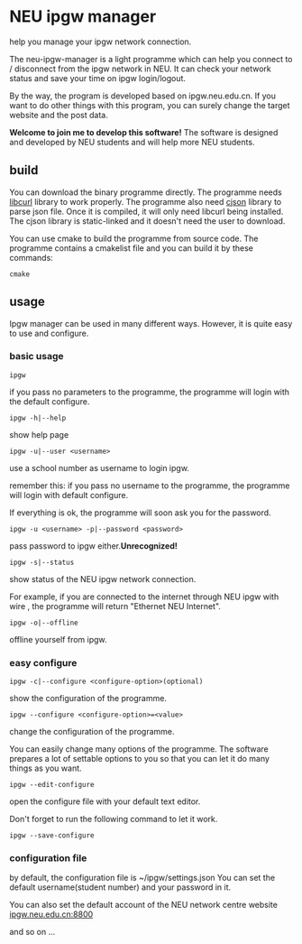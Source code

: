 # NEU ipgw manager
help you manage your ipgw network connection.

The neu-ipgw-manager is a light programme which can help you connect to / disconnect from the ipgw network in NEU.
It can check your network status and save your time on ipgw login/logout.

By the way, the program is developed based on ipgw.neu.edu.cn. If you want to do other things with this program,
you can surely change the target website and the post data.

**Welcome to join me to develop this software!** The software is designed and developed by NEU students and will help more NEU
students.
## build
You can download the binary programme directly.
The programme needs [libcurl](https://curl.haxx.se/download.html) library to work properly.
The programme also need [cjson](https://github.com/DaveGamble/cJSON/releases) library to parse json file.
Once it is compiled, it will only need libcurl being installed. The cjson library is static-linked and it doesn't need the user to download.


You can use cmake to build the programme from source code. The programme contains a cmakelist file and you can build it
by these commands:
```
cmake
```
## usage
Ipgw manager can be used in many different ways. However, it is quite easy to use and configure.
### basic usage
```
ipgw
```
if you pass no parameters to the programme, the programme will login with the default configure.
```
ipgw -h|--help
```
show help page
```
ipgw -u|--user <username>
```
use a school number as username to login ipgw.

remember this: if you pass no username to the programme, the programme will login with default configure.

If everything is ok, the programme will soon ask you for the password.
```
ipgw -u <username> -p|--password <password>
```
pass password to ipgw either.**Unrecognized!**
```
ipgw -s|--status
```
show status of the NEU ipgw network connection.

For example, if you are connected to the internet through NEU ipgw with wire
, the programme will return "Ethernet NEU Internet". 
```
ipgw -o|--offline
```
offline yourself from ipgw.

### easy configure
```
ipgw -c|--configure <configure-option>(optional)
```
show the configuration of the programme.

```
ipgw --configure <configure-option>=<value>
```
change the configuration of the programme.

You can easily change many options of the programme. The software prepares a lot of settable
options to you so that you can let it do many things as you want.
```
ipgw --edit-configure
```
open the configure file with your default text editor.

Don't forget to run the following command to let it work.
```
ipgw --save-configure
```
### configuration file
by default, the configuration file is ~/ipgw/settings.json
You can set the default username(student number) and your password in it.

You can also set the default account of the NEU network centre website [ipgw.neu.edu.cn:8800](http://ipgw.neu.edu.cn:8800/)
 
 and so on ...
